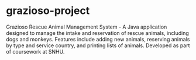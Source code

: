 # grazioso-project
Grazioso Rescue Animal Management System - A Java application designed to manage the intake and reservation of rescue animals, including dogs and monkeys. Features include adding new animals, reserving animals by type and service country, and printing lists of animals. Developed as part of coursework at SNHU.
